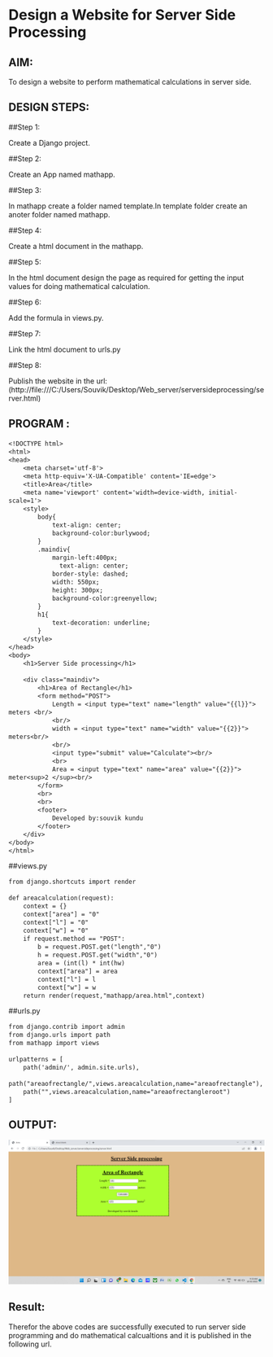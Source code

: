 # Design a Website for Server Side Processing

## AIM:
To design a website to perform mathematical calculations in server side.

## DESIGN STEPS:

##Step 1:

Create a Django project.

##Step 2:

Create an App named mathapp.

##Step 3:

In mathapp create a folder named template.In template folder create an anoter folder named mathapp.

##Step 4:

Create a html document in the mathapp.

##Step 5:

In the html document design the page as required for getting the input values for doing mathematical calculation.

##Step 6:

Add the formula in views.py.

##Step 7:

Link the html document to urls.py

##Step 8:

Publish the website in the url: (http://file:///C:/Users/Souvik/Desktop/Web_server/serversideprocessing/server.html)


## PROGRAM :
```
<!DOCTYPE html>
<html>
<head>
    <meta charset='utf-8'>
    <meta http-equiv='X-UA-Compatible' content='IE=edge'>
    <title>Area</title>
    <meta name='viewport' content='width=device-width, initial-scale=1'>
    <style>
        body{
            text-align: center;
            background-color:burlywood;
        }
        .maindiv{
            margin-left:400px;
              text-align: center;
            border-style: dashed;
            width: 550px;
            height: 300px;
            background-color:greenyellow;
        }
        h1{
            text-decoration: underline;
        }
    </style>
</head>
<body>
    <h1>Server Side processing</h1>
    
    <div class="maindiv">
        <h1>Area of Rectangle</h1>
        <form method="POST">
            Length = <input type="text" name="length" value="{{l}}"> meters <br/>
            <br/>
            width = <input type="text" name="width" value="{{2}}"> meters<br/>
            <br/>
            <input type="submit" value="Calculate"><br/>
            <br>
            Area = <input type="text" name="area" value="{{2}}"> meter<sup>2 </sup><br/>
        </form>
        <br>
        <br>
        <footer>
            Developed by:souvik kundu
        </footer>
    </div>
</body>
</html>

```
##views.py
```
from django.shortcuts import render

def areacalculation(request):
    context = {}
    context["area"] = "0"
    context["l"] = "0"
    context["w"] = "0"
    if request.method == "POST":
        b = request.POST.get("length","0")
        h = request.POST.get("width","0")
        area = (int(l) * int(hw)
        context["area"] = area
        context["l"] = l
        context["w"] = w
    return render(request,"mathapp/area.html",context)
  ```
##urls.py
```  
from django.contrib import admin
from django.urls import path
from mathapp import views

urlpatterns = [
    path('admin/', admin.site.urls),
    path("areaofrectangle/",views.areacalculation,name="areaofrectangle"),
    path("",views.areacalculation,name="areaofrectangleroot")
]
```

## OUTPUT:
![git logo](tre.png)

## Result:
Therefor the above codes are successfully executed to run server side programming and do mathematical calcualtions and it is published in the following url.

